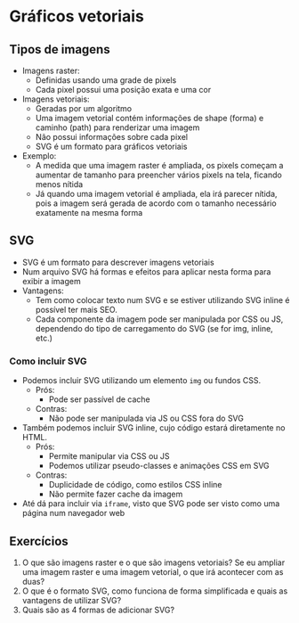 # Gráficos vetoriais

## Tipos de imagens

- Imagens raster:
  - Definidas usando uma grade de pixels
  - Cada pixel possui uma posição exata e uma cor
- Imagens vetoriais:
  - Geradas por um algoritmo
  - Uma imagem vetorial contém informações de shape (forma) e caminho (path) para renderizar uma imagem
  - Não possui informações sobre cada pixel
  - SVG é um formato para gráficos vetoriais
- Exemplo:
  - A medida que uma imagem raster é ampliada, os pixels começam a aumentar de tamanho para preencher vários pixels na tela, ficando menos nítida
  - Já quando uma imagem vetorial é ampliada, ela irá parecer nítida, pois a imagem será gerada de acordo com o tamanho necessário exatamente na mesma forma

## SVG

- SVG é um formato para descrever imagens vetoriais
- Num arquivo SVG há formas e efeitos para aplicar nesta forma para exibir a imagem
- Vantagens:
  - Tem como colocar texto num SVG e se estiver utilizando SVG inline é possível ter mais SEO.
  - Cada componente da imagem pode ser manipulada por CSS ou JS, dependendo do tipo de carregamento do SVG (se for img, inline, etc.)

### Como incluir SVG

- Podemos incluir SVG utilizando um elemento `img` ou fundos CSS.
  - Prós:
    - Pode ser passível de cache
  - Contras:
    - Não pode ser manipulada via JS ou CSS fora do SVG
- Também podemos incluir SVG inline, cujo código estará diretamente no HTML.
  - Prós:
    - Permite manipular via CSS ou JS
    - Podemos utilizar pseudo-classes e animações CSS em SVG
  - Contras:
    - Duplicidade de código, como estilos CSS inline
    - Não permite fazer cache da imagem
- Até dá para incluir via `iframe`, visto que SVG pode ser visto como uma página num navegador web

## Exercícios

1. O que são imagens raster e o que são imagens vetoriais? Se eu ampliar uma imagem raster e uma imagem vetorial, o que irá acontecer com as duas?
2. O que é o formato SVG, como funciona de forma simplificada e quais as vantagens de utilizar SVG?
3. Quais são as 4 formas de adicionar SVG?
